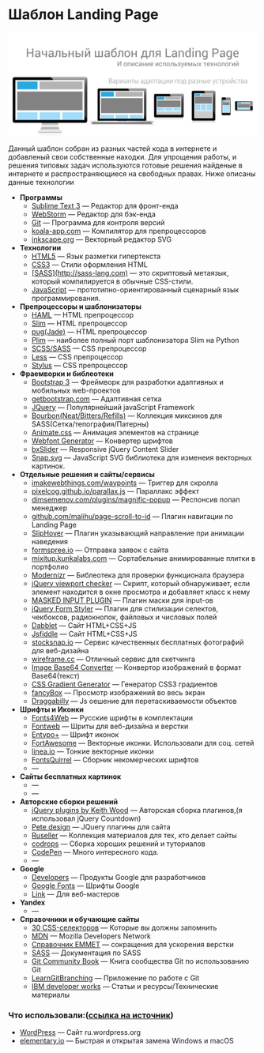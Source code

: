 # Шаблон Landing Page

![Шаблон Landing Page](https://raw.githubusercontent.com/DmitriyRF/Start-land-page/master/adaptive.jpg)

<p>Данный шаблон собран из разных частей кода в интернете и добавленый свои собственные находки.
Для упрощения работы, и решения типовых задач используются готовые решения найденые в интернете и распространяющиеся на свободных правах. Ниже описаны данные технологии</p>


<ul>
	<li><b>Программы</b>
		<ul>
			<li><a href="http://sublimetext.com" target="_blank">Sublime Text 3</a> — Редактор для фронт-енда</li>
			<li><a href="http://jetbrains.com/phpstorm" target="_blank">WebStorm</a> — Редактор для бэк-енда</li>
			<li><a href="http://gist.github.com/agragregra" target="_blank">Git</a> — Программа для контроля версий</li>
			<li><a href="http://koala-app.com" target="_blank">koala-app.com</a> — Компилятор для препроцессоров</li>
			<li><a href="http://inkscape.org" target="_blank">inkscape.org</a> — Векторный редактор SVG</li>
		</ul>
	</li>
	<li><b>Технологии</b>
		<ul>
			<li><a href="http://www.w3schools.com/html/html_basic.asp" target="_blank" >HTML5</a> — Язык разметки гипертекста</li>
			<li><a href="https://webref.ru/css/" target="_blank" >CSS3</a> — Стили оформления HTML </li>
			<li><a href="http://sass-scss.ru/" target="_blank" >[SASS](http://sass-lang.com)</a> — это скриптовый метаязык, который компилируется в обычные CSS-стили.</li>
			<li><a href="https://developer.mozilla.org/ru/docs/Web/JavaScript/Reference" target="_blank" >JavaScript</a> — прототипно-ориентированный сценарный язык программирования.</li>
		</ul>
	</li> 
	<li><b>Препроцессоры и шаблонизаторы</b>
		<ul>
			<li><a href="" target="_blank">HAML</a> — HTML препроцессор</li>
			<li><a href="" target="_blank">Slim</a> — HTML препроцессор</li>
			<li><a href="" target="_blank">pug(Jade)</a> — HTML препроцессор</li>
			<li><a href="" target="_blank">Plim</a> — наиболее полный порт шаблонизатора Slim на Python</li>
			<li><a href="" target="_blank">SCSS/SASS</a> — CSS препроцессор</li>
			<li><a href="" target="_blank">Less</a> — CSS препроцессор</li>
			<li><a href="" target="_blank">Stylus</a> — CSS препроцессор</li>
		</ul>
	</li>
	<li><b>Фраемворки и библеотеки</b>
		<ul>
			<li><a href="http://bootstrap-3.ru/css.php#grid" target="_blank">Bootstrap 3</a> — Фреймворк для разработки адаптивных и мобильных web-проектов</li>
			<li><a href="http://getbootstrap.com" target="_blank">getbootstrap.com</a> — Адаптивная сетка</li>
			<li><a href="http://jquery.com/" target="_blank">JQuery</a> — Популярнейший javaScript Framework</li>
			<li><a href="http://bourbon.io" target="_blank">Bourbon(Neat/Bitters/Refills)</a> — Коллекция миксинов для SASS(Сетка/тепография/Патерны)</li>
			<li><a href="http://daneden.github.io/animate.css" target="_blank">Animate.css</a> — Анимация элементов на странице</li>
			<li><a href="https://www.fontsquirrel.com/tools/webfont-generator" target="_blank">Webfont Generator</a> — Конвертер шрифтов</li>
			<li><a href="http://bxslider.com/" target="_blank">bxSlider</a> — Responsive jQuery Content Slider</li>
			<li><a href="http://snapsvg.io/" target="_blank">Snap.svg</a> — JavaScript SVG библиотека для изменеия векторных картинок.</li>
		</ul>
	</li>
	<li><b>Отдельные решения и сайты/сервисы</b>
		<ul>
			<li><a href="http://imakewebthings.com/waypoints" target="_blank">imakewebthings.com/waypoints</a> — Триггер для скролла</li>
			<li><a href="http://pixelcog.github.io/parallax.js" target="_blank">pixelcog.github.io/parallax.js</a> — Параллакс эффект</li>
			<li><a href="http://dimsemenov.com/plugins/magnific-popup" target="_blank">dimsemenov.com/plugins/magnific-popup</a> — Респонсив попап менеджер</li>
			<li><a href="http://github.com/malihu/page-scroll-to-id" target="_blank">github.com/malihu/page-scroll-to-id</a> — Плагин навигации по Landing Page</li>
			<li><a href="https://github.com/wayou/sliphover/" target="_blank">SlipHover</a> — Плагин указывающий направление при анимации наведения</li>
			<li><a href="http://formspree.io" target="_blank">formspree.io</a> — Отправка заявок с сайта</li>
			<li><a href="http://mixitup.kunkalabs.com" target="_blank">mixitup.kunkalabs.com</a> — Сортабельные анимированные плитки в портфолио</li>
			<li><a href="https://modernizr.com/download?setclasses" target="_blank">Modernizr</a> — Библеотека для проверки функционала браузера</li>
			<li><a href="https://github.com/dirkgroenen/jQuery-viewport-checker" target="_blank">jQuery viewport checker</a> — Cкрипт, который обнаруживает, если элемент находится в окне просмотра и добавляет класс к нему</li>
			<li><a href="http://digitalbush.com/projects/masked-input-plugin" target="_blank">MASKED INPUT PLUGIN</a> — Плагин маски для input-ов</li>
			<li><a href="http://dimox.name/jquery-form-styler/" target="_blank">jQuery Form Styler</a> — Плагин для стилизации селектов, чекбоксов, радиокнопок, файловых и числовых полей</li>
			<li><a href="http://dabblet.com/" target="_blank">Dabblet</a> — Сайт HTML+CSS+JS</li>
			<li><a href="https://jsfiddle.net/" target="_blank">Jsfiddle</a> — Сайт HTML+CSS+JS</li>
			<li><a href="http://stocksnap.io" target="_blank">stocksnap.io</a> — Сервис качественных бесплатных фотографий для веб-дизайна</li>
			<li><a href="http://wireframe.cc/fEKu0b" target="_blank">wireframe.cc</a> — Отличный сервис для скетчинга</li>
			<li><a href="http://www.dailycoding.com/Utils/Converter/ImageToBase64.aspx" target="_blank">Image Base64 Converter</a> — Конвертор изображений в формат Base64(текст)</li>
			<li><a href="http://www.css3factory.com/linear-gradients/" target="_blank">CSS Gradient Generator</a> — Генератор CSS3 градиентов</li>
			<li><a href="http://fancyapps.com/fancybox/" target="_blank">fancyBox</a> — Просмотр изображений во весь экран</li>
			<li><a href="http://draggabilly.desandro.com/" target="_blank">Draggabilly</a> — Js оешение для перетаскиваемости объектов</li>
		</ul>
	</li>
	<li><b>Шрифты и Иконки</b>
		<ul>
			<li><a href="http://fonts4web.ru/" target="_blank">Fonts4Web</a> — Русские шрифты в комплектации</li>
			<li><a href="http://fontweb.ru" target="_blank">Fontweb</a> — Шриты для веб-дизайна и верстки</li>
			<li><a href="http://www.entypo.com/index.php" target="_blank">Entypo+</a> — Шрифт иконок</li>
			<li><a href="http://fortawesome.github.io/Font-Awesome" target="_blank">FortAwesome</a> — Векторные иконки. Использовали для соц. сетей</li>
			<li><a href="http://linea.io" target="_blank">linea.io</a> — Тонкие векторные иконки</li>
			<li><a href="https://www.fontsquirrel.com/" target="_blank">FontsQuirrel</a> — Сборник некомерческих шрифтов</li>
			<li><a href="" target="_blank"></a> — </li>
		</ul>
	</li>
	<li><b>Сайты бесплатных картинок</b>
		<ul>
			<li><a href="" target="_blank"></a> — </li>
			<li><a href="" target="_blank"></a> — </li>
		</ul>
	</li>
	<li><b>Авторские сборки решений</b>
		<ul>
			<li><a href="http://keith-wood.name/">jQuery plugins by Keith Wood</a> — Авторская сборка плагинов,(я использовал jQuery Countdown)</li>
			<li><a href="http://www.thepetedesign.com/#plugins" target="_blank">Pete design</a> — JQuery плагины для сайта</li>
			<li><a href="http://ruseller.com/" target="_blank">Ruseller</a> — Коллекция материалов для тех, кто делает сайты</li>
			<li><a href="http://tympanus.net/codrops/" target="_blank">codrops</a> — Сборка хороших решений и туториалов</li>
			<li><a href="http://codepen.io/anon/pen/azYBoX" target="_blank">CodePen</a> — Много интересного кода.</li>
			<li><a href="" target="_blank"></a> — </li>
		</ul>
	</li>
	<li><b>Google</b>
		<ul>
			<li><a href="https://developers.google.com/" target="_blank">Developers</a> — Продукты Google для разработчиков</li>
			<li><a href="https://fonts.google.com/" target="_blank">Google Fonts</a> — Шрифты Google</li>
			<li><a href="https://www.google.com/intl/ru/webmasters" target="_blank">Link</a> — Для веб-мастеров</li>
		</ul>
	</li>
	<li><b>Yandex</b>
		<ul>
			<li><a href="" target="_blank"></a> — </li>
		</ul>
	</li>
	<li><b>Справочники и обучающие сайты</b>
		<ul>
			<li><a href="http://everstudent.ru/blog/htmlcss/30-css-seletors-to-memorize/" target="_blank">30 CSS-селекторов</a> — Которые вы должны запомнить</li>	
			<li><a href="https://developer.mozilla.org/ru/" target="_blank">MDN</a> — Mozilla Developers Network</li>
			<li><a href="http://webdesign-master.ru/blog/html-css/2.html" target="_blank">Справочник EMMET</a> — сокращения для ускорения верстки</li>
			<li><a href="http://sass-scss.ru/documentation/" target="_blank">SASS</a> — Документация по SASS</li>
			<li><a href="http://uleming.github.io/gitbook/index.html" target="_blank">Git Community Book</a> — Книга сообщества Git по использованию Git</li>
			<li><a href="http://learngitbranching.js.org/" target="_blank">LearnGitBranching</a> — Приложение по работе с Git</li>
			<li><a href="http://www.ibm.com/developerworks/ru/" target="_blank">IBM developer works</a> — Статьи и ресурсы/Технические материалы</li>
		</ul>
	</li>
</ul>

<h3>Что использовали:(<a href="https://github.com/agragregra/wordpress-landing-page-lesson">ссылка на источник</a>)</h3>
<ul>
	<li><a href="http://ru.wordpress.org" target="_blank">WordPress</a> — Сайт ru.wordpress.org</li>
	<li><a href="http://elementary.io" target="_blank">elementary.io</a> — Быстрая и открытая замена Windows и macOS</li>
	
</ul>
